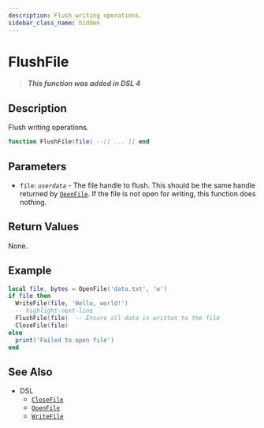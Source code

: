 ```yaml
---
description: Flush writing operations.
sidebar_class_name: hidden
---
```


# FlushFile

> **_This function was added in DSL 4_**

## Description

Flush writing operations.

```lua
function FlushFile(file) --[[ ... ]] end
```

## Parameters

- `file`: _`userdata`_ - The file handle to flush. This should be the same handle returned by [`OpenFile`](OpenFile). If the file is not open for writing, this function does nothing.

## Return Values

None.

## Example

```lua
local file, bytes = OpenFile('data.txt', 'w')
if file then
  WriteFile(file, 'Hello, world!')
  -- highlight-next-line
  FlushFile(file)  -- Ensure all data is written to the file
  CloseFile(file)
else
  print('Failed to open file')
end
```

## See Also

- DSL
  - [`CloseFile`](CloseFile)
  - [`OpenFile`](OpenFile)
  - [`WriteFile`](WriteFile)

